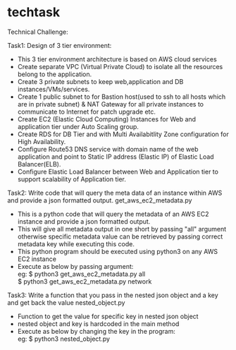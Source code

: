 # techtask

Technical Challenge:

Task1: Design of 3 tier environment:
- This 3 tier environment architecture is based on AWS cloud services
- Create separate VPC (Virtual Private Cloud) to isolate all the resources belong to the application.
- Create 3 private subnets to keep web,application and DB instances/VMs/services.
- Create 1 public subnet to for Bastion host(used to ssh to all hosts which are in private subnet) & NAT Gateway for all private instances to 
communicate to Internet for patch upgrade etc.
- Create EC2 (Elastic Cloud Computing) Instances for Web and application tier under Auto Scaling group.
- Create RDS for DB Tier and with Multi Availabitlity Zone configuration for High Availability.
- Configure Route53 DNS service with domain name of the web application and point to Static IP address (Elastic IP) of Elastic Load Balancer(ELB).
- Configure Elastic Load Balancer between Web and Application tier to support scalability of Application tier.


Task2: Write code that will query the meta data of an instance within AWS and provide a json formatted output. 
get_aws_ec2_metadata.py
- This is a python code that will query the metadata of an AWS EC2 instance and provide a json formatted output.
- This will give all metadata output in one short by passing "all" argument otherwise specific metadata value 
  can be retrieved by passing correct metadata key while executing this code.
- This python program should be executed using python3 on any AWS EC2 instance
- Execute as below by passing argument:\
  eg: $ python3 get_aws_ec2_metadata.py all\
      $ python3 get_aws_ec2_metadata.py network

Task3: Write a function that you pass in the nested json object and a key and get back the value
nested_object.py
-  Function to get the value for specific key in nested json object
-  nested object and key is hardcoded in the main method
-  Execute as below by changing the key in the program:\
    eg: $ python3 nested_object.py
